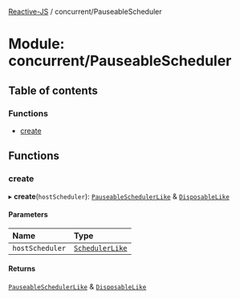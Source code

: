 [Reactive-JS](../README.md) / concurrent/PauseableScheduler

# Module: concurrent/PauseableScheduler

## Table of contents

### Functions

- [create](concurrent_PauseableScheduler.md#create)

## Functions

### create

▸ **create**(`hostScheduler`): [`PauseableSchedulerLike`](../interfaces/concurrent.PauseableSchedulerLike.md) & [`DisposableLike`](../interfaces/utils.DisposableLike.md)

#### Parameters

| Name | Type |
| :------ | :------ |
| `hostScheduler` | [`SchedulerLike`](../interfaces/concurrent.SchedulerLike.md) |

#### Returns

[`PauseableSchedulerLike`](../interfaces/concurrent.PauseableSchedulerLike.md) & [`DisposableLike`](../interfaces/utils.DisposableLike.md)
